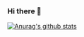 ### Hi there 👋
[![Anurag's github stats](https://github-readme-stats.vercel.app/api?username=chenzhaozheng)](https://github.com/anuraghazra/github-readme-stats)
<!--
**chenzhaozheng/chenzhaozheng** is a ✨ _special_ ✨ repository because its `README.md` (this file) appears on your GitHub profile.

Here are some ideas to get you started:

- 🔭 I’m currently working on ...
- 🌱 I’m currently learning ...
- 👯 I’m looking to collaborate on ...
- 🤔 I’m looking for help with ...
- 💬 Ask me about ...
- 📫 How to reach me: ...
- 😄 Pronouns: ...
- ⚡ Fun fact: ...
-->
